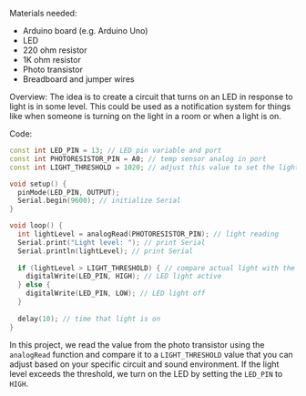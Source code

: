 Materials needed:

* Arduino board (e.g. Arduino Uno)
* LED
* 220 ohm resistor
* 1K ohm resistor
* Photo transistor 
* Breadboard and jumper wires

Overview:
The idea is to create a circuit that turns on an LED in response to light is in some level. This could be used as a notification system for things like when someone is turning on the light in a room or when a light is on.

Code:
```C++
const int LED_PIN = 13; // LED pin variable and port
const int PHOTORESISTOR_PIN = A0; // temp sensor analog in port
const int LIGHT_THRESHOLD = 1020; // adjust this value to set the light threshold 

void setup() {
  pinMode(LED_PIN, OUTPUT);
  Serial.begin(9600); // initialize Serial
}

void loop() {
  int lightLevel = analogRead(PHOTORESISTOR_PIN); // light reading
  Serial.print("Light level: "); // print Serial
  Serial.println(lightLevel); // print Serial
  
  if (lightLevel > LIGHT_THRESHOLD) { // compare actual light with the temperature threshold
    digitalWrite(LED_PIN, HIGH); // LED light active
  } else {
    digitalWrite(LED_PIN, LOW); // LED light off
  }
  
  delay(10); // time that light is on
}
```

In this project, we read the value from the photo transistor using the `analogRead` function and compare it to a `LIGHT_THRESHOLD` value that you can adjust based on your specific circuit and sound environment. If the light level exceeds the threshold, we turn on the LED by setting the `LED_PIN` to `HIGH`.
